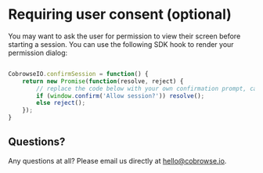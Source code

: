 # Requiring user consent (optional)

You may want to ask the user for permission to view their screen before starting a session. You can use the following SDK hook to render your permission dialog:

```javascript

CobrowseIO.confirmSession = function() {
    return new Promise(function(resolve, reject) {
        // replace the code below with your own confirmation prompt, calling resolve or reject as a appropriate
        if (window.confirm('Allow session?')) resolve();
        else reject();
    });
}

```

## Questions?
Any questions at all? Please email us directly at [hello@cobrowse.io](mailto:hello@cobrowse.io).
